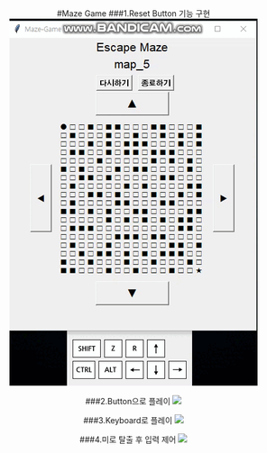 <div align = center>
  #Maze Game
  ###1.Reset Button 기능 구현
  <a href="Reset Button"><img src = "https://github.com/seokho94/PORTFOLIO/blob/main/PythonProject/mazeGame/images/reset_button.gif"></a>
  
  ###2.Button으로 플레이
  <a href="Button Play"><img src = "https://github.com/seokho94/PORTFOLIO/blob/main/PythonProject/mazeGame/images/button_play.gif"></a>
  
  ###3.Keyboard로 플레이
  <a href="Keyboard Play"><img src = "https://github.com/seokho94/PORTFOLIO/blob/main/PythonProject/mazeGame/images/keyboard_play.gif"></a>
  
  ###4.미로 탈출 후 입력 제어
  <a href="after Escape"><img src = "https://github.com/seokho94/PORTFOLIO/blob/main/PythonProject/mazeGame/images/escape.gif"></a>
</div>
